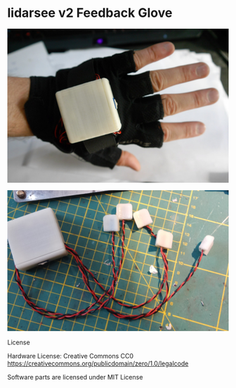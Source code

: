 # lidarsee v2 Feedback Glove


![FeedbackGlove](docs/images/feedbackGlove.jpg)

![FeedbackGloveHardware](docs/images/plainHardware.jpg)

License

Hardware License: Creative Commons CC0 https://creativecommons.org/publicdomain/zero/1.0/legalcode

Software parts are licensed under MIT License